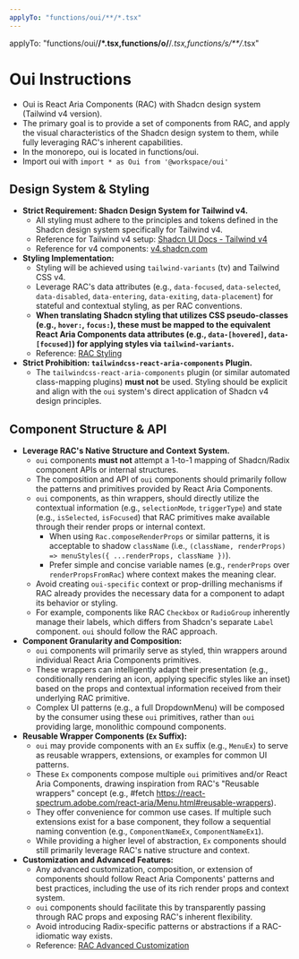 ```yaml
---
applyTo: "functions/oui/**/*.tsx"
---
```

applyTo: "functions/oui/**/*.tsx,functions/o/**/*.tsx,functions/s/**/*.tsx"
# Oui Instructions

- Oui is React Aria Components (RAC) with Shadcn design system (Tailwind v4 version).
- The primary goal is to provide a set of components from RAC, and apply the visual characteristics of the Shadcn design system to them, while fully leveraging RAC's inherent capabilities.
- In the monorepo, oui is located in functions/oui.
- Import oui with `import * as Oui from '@workspace/oui'`

## Design System & Styling

- **Strict Requirement: Shadcn Design System for Tailwind v4.**
  - All styling must adhere to the principles and tokens defined in the Shadcn design system specifically for Tailwind v4.
  - Reference for Tailwind v4 setup: [Shadcn UI Docs - Tailwind v4](https://ui.shadcn.com/docs/tailwind-v4)
  - Reference for v4 components: [v4.shadcn.com](https://v4.shadcn.com/)
- **Styling Implementation:**
  - Styling will be achieved using `tailwind-variants` (tv) and Tailwind CSS v4.
  - Leverage RAC's data attributes (e.g., `data-focused`, `data-selected`, `data-disabled`, `data-entering`, `data-exiting`, `data-placement`) for stateful and contextual styling, as per RAC conventions.
  - **When translating Shadcn styling that utilizes CSS pseudo-classes (e.g., `hover:`, `focus:`), these must be mapped to the equivalent React Aria Components data attributes (e.g., `data-[hovered]`, `data-[focused]`) for applying styles via `tailwind-variants`.**
  - Reference: [RAC Styling](https://react-spectrum.adobe.com/react-aria/styling.html)
- **Strict Prohibition: `tailwindcss-react-aria-components` Plugin.**
  - The `tailwindcss-react-aria-components` plugin (or similar automated class-mapping plugins) **must not** be used. Styling should be explicit and align with the `oui` system's direct application of Shadcn v4 design principles.

## Component Structure & API

- **Leverage RAC's Native Structure and Context System.**
  - `oui` components **must not** attempt a 1-to-1 mapping of Shadcn/Radix component APIs or internal structures.
  - The composition and API of `oui` components should primarily follow the patterns and primitives provided by React Aria Components.
  - `oui` components, as thin wrappers, should directly utilize the contextual information (e.g., `selectionMode`, `triggerType`) and state (e.g., `isSelected`, `isFocused`) that RAC primitives make available through their render props or internal context.
    - When using `Rac.composeRenderProps` or similar patterns, it is acceptable to shadow `className` (i.e., `(className, renderProps) => menuStyles({ ...renderProps, className })`).
    - Prefer simple and concise variable names (e.g., `renderProps` over `renderPropsFromRac`) where context makes the meaning clear.
  - Avoid creating `oui-specific` context or prop-drilling mechanisms if RAC already provides the necessary data for a component to adapt its behavior or styling.
  - For example, components like RAC `Checkbox` or `RadioGroup` inherently manage their labels, which differs from Shadcn's separate `Label` component. `oui` should follow the RAC approach.
- **Component Granularity and Composition:**
  - `oui` components will primarily serve as styled, thin wrappers around individual React Aria Components primitives.
  - These wrappers can intelligently adapt their presentation (e.g., conditionally rendering an icon, applying specific styles like an inset) based on the props and contextual information received from their underlying RAC primitive.
  - Complex UI patterns (e.g., a full DropdownMenu) will be composed by the consumer using these `oui` primitives, rather than `oui` providing large, monolithic compound components.
- **Reusable Wrapper Components (`Ex` Suffix):**
  - `oui` may provide components with an `Ex` suffix (e.g., `MenuEx`) to serve as reusable wrappers, extensions, or examples for common UI patterns.
  - These `Ex` components compose multiple `oui` primitives and/or React Aria Components, drawing inspiration from RAC's "Reusable wrappers" concept (e.g., #fetch https://react-spectrum.adobe.com/react-aria/Menu.html#reusable-wrappers).
  - They offer convenience for common use cases. If multiple such extensions exist for a base component, they follow a sequential naming convention (e.g., `ComponentNameEx`, `ComponentNameEx1`).
  - While providing a higher level of abstraction, `Ex` components should still primarily leverage RAC's native structure and context.
- **Customization and Advanced Features:**
  - Any advanced customization, composition, or extension of components should follow React Aria Components' patterns and best practices, including the use of its rich render props and context system.
  - `oui` components should facilitate this by transparently passing through RAC props and exposing RAC's inherent flexibility.
  - Avoid introducing Radix-specific patterns or abstractions if a RAC-idiomatic way exists.
  - Reference: [RAC Advanced Customization](https://react-spectrum.adobe.com/react-aria/advanced.html)
